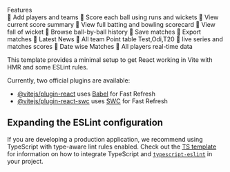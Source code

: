   Features  
     🔹  Add players and teams
     🔹 Score each ball using runs and wickets
     🔹  View current score summary
     🔹 View full batting and bowling scorecard
     🔹 View fall of wicket
     🔹 Browse ball-by-ball history
     🔹 Save matches
     🔹 Export matches
     🔹 Latest News
     🔹 All team Point table Test,Odi,T20
     🔹 live series and matches scores
     🔹 Date wise Matches
     🔹 All players real-time data 

This template provides a minimal setup to get React working in Vite with HMR and some ESLint rules.

Currently, two official plugins are available:

- [@vitejs/plugin-react](https://github.com/vitejs/vite-plugin-react/blob/main/packages/plugin-react) uses [Babel](https://babeljs.io/) for Fast Refresh
- [@vitejs/plugin-react-swc](https://github.com/vitejs/vite-plugin-react/blob/main/packages/plugin-react-swc) uses [SWC](https://swc.rs/) for Fast Refresh

## Expanding the ESLint configuration

If you are developing a production application, we recommend using TypeScript with type-aware lint rules enabled. Check out the [TS template](https://github.com/vitejs/vite/tree/main/packages/create-vite/template-react-ts) for information on how to integrate TypeScript and [`typescript-eslint`](https://typescript-eslint.io) in your project.
